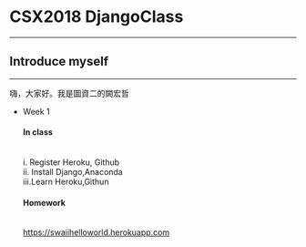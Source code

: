 <h1>CSX2018 DjangoClass</h1><hr>

<h2>Introduce myself</h2><hr>

<p>嗨，大家好。我是圖資二的闕宏哲</p>


<ul><li>Week 1</li><h4>In class</h4><br>
<span>i.  Register Heroku, Github</span><br>
<span>ii. Install Django,Anaconda</span><br>
<span>iii.Learn Heroku,Githun</span><br>
<h4>Homework</h4><br>
<a href="https://swaiihelloworld.herokuapp.com">https://swaiihelloworld.herokuapp.com</a></ul>


